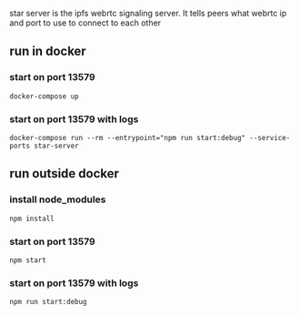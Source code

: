star server is the ipfs webrtc signaling server. It tells peers what webrtc ip and port to use to connect to each other

## run in docker

### start on port 13579
`docker-compose up`

### start on port 13579 with logs
`docker-compose run --rm --entrypoint="npm run start:debug" --service-ports star-server`

## run outside docker

### install node_modules
`npm install`

### start on port 13579
`npm start`

### start on port 13579 with logs
`npm run start:debug`
